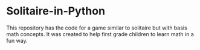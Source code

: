 # Solitaire-in-Python
This repository has the code for a game similar to solitaire but with basis math concepts. It was created to help first grade children to learn math in a fun way. 
